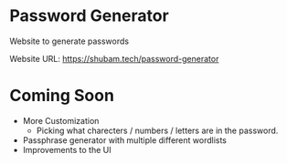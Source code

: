 # Password Generator
Website to generate passwords

Website URL: https://shubam.tech/password-generator

# Coming Soon
- More Customization
  - Picking what charecters / numbers / letters are in the password. 
- Passphrase generator with multiple different wordlists
- Improvements to the UI
